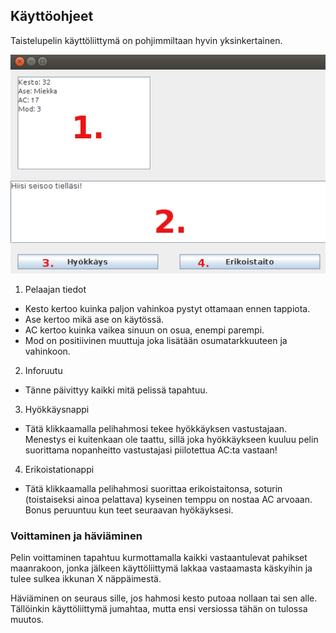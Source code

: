## Käyttöohjeet

Taistelupelin käyttöliittymä on pohjimmiltaan hyvin yksinkertainen.

![Kuva käyttiksestä](ohjekuva.png)

1. Pelaajan tiedot
  * Kesto kertoo kuinka paljon vahinkoa pystyt ottamaan ennen tappiota.
  * Ase kertoo mikä ase on käytössä.
  * AC kertoo kuinka vaikea sinuun on osua, enempi parempi.
  * Mod on positiivinen muuttuja joka lisätään osumatarkkuuteen ja vahinkoon.
2. Inforuutu
  * Tänne päivittyy kaikki mitä pelissä tapahtuu.
3. Hyökkäysnappi
  * Tätä klikkaamalla pelihahmosi tekee hyökkäyksen vastustajaan. Menestys ei kuitenkaan ole taattu, sillä joka hyökkäykseen kuuluu pelin suorittama nopanheitto vastustajasi piilotettua AC:ta vastaan!
4. Erikoistationappi
  * Tätä klikkaamalla pelihahmosi suorittaa erikoistaitonsa, soturin (toistaiseksi ainoa pelattava) kyseinen temppu on nostaa AC arvoaan. Bonus peruuntuu kun teet seuraavan hyökäyksesi.

### Voittaminen ja häviäminen

Pelin voittaminen tapahtuu kurmottamalla kaikki vastaantulevat pahikset maanrakoon, jonka jälkeen käyttöliittymä lakkaa vastaamasta käskyihin ja tulee sulkea ikkunan X näppäimestä.

Häviäminen on seuraus sille, jos hahmosi kesto putoaa nollaan tai sen alle. Tällöinkin käyttöliittymä jumahtaa, mutta ensi versiossa tähän on tulossa muutos.
